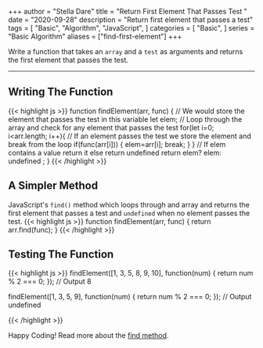 +++
author = "Stella Dare"
title = "Return First Element That Passes Test "
date = "2020-09-28"
description = "Return first element that passes a test"
tags = [
    "Basic",
    "Algorithm",
    "JavaScript",
]
categories = [
    "Basic",
]
series = "Basic Algorithm"
aliases = ["find-first-element"]
+++

Write a function that takes an `array` and a `test` as arguments and returns the first element that 
passes the test.

<!--more-->

---
## Writing The Function
{{< highlight js >}}
function findElement(arr, func) {
  // We would store the element that passes the test in this variable
  let elem;
  // Loop through the array and check for any element that passes the test
  for(let i=0; i<arr.length; i++){
    // If an element passes the test we store the element and break from the loop
    if(func(arr[i])) {
      elem=arr[i];
      break;
    } 
  }
  // If elem contains a value return it else return undefined 
  return elem? elem: undefined ;
}
{{< /highlight >}}

## A Simpler Method
JavaScript's `find()` method which loops through and array and returns the first element
that passes a test and `undefined` when no element passes the test.
{{< highlight js >}}
function findElement(arr, func) {
return arr.find(func);
}
{{< /highlight >}}

## Testing The Function
{{< highlight js >}}
findElement([1, 3, 5, 8, 9, 10], function(num) { return num % 2 === 0; });
// Output
8

findElement([1, 3, 5, 9], function(num) { return num % 2 === 0; });
// Output
undefined

{{< /highlight >}}

Happy Coding! Read more about the [find method](https://www.w3schools.com/jsref/jsref_find.asp). 


